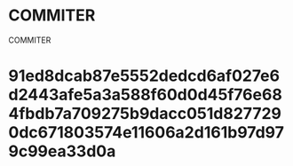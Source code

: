 # COMMITER
COMMITER






# 91ed8dcab87e5552dedcd6af027e6d2443afe5a3a588f60d0d45f76e684fbdb7a709275b9dacc051d8277290dc671803574e11606a2d161b97d979c99ea33d0a
